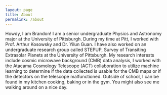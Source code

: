 ```yaml
---
layout: page
title: About
permalink: /about
---
```


 Howdy, I am Brandon! I am a senior undergraduate Physics and Astronomy major at the University of Pittsburgh. During my time at Pitt, I worked with Prof. Arthur Kosowsky and Dr. Yilun Guan. I have also worked  on an undergraduate research group called STEPUP, Survey of Transiting Extrasolar Planets at the University of Pittsburgh. My research interests include cosmic microwave background (CMB) data analysis, I worked with the Atacama Cosmology Telescope (ACT) collaboration to utilize machine learning to determine if the data collected is usable for the CMB maps or if the detectors on the telescope malfunctioned. Outside of school, I can be found in my kitchen cooking, baking or in the gym. You might also see me walking around on a nice day. 

